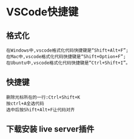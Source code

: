 # VSCode快捷键

## 格式化
~~~
在Windows中,vscode格式化代码快捷键是“Shift+Alt+F”;
在Mac中,vscode格式化代码快捷键是“Shift+Option+F”;
在Ubuntu中,vscode格式化代码快捷键是“Ctrl+Shift+I”。
~~~

## 快捷键
~~~
删除光标所在的一行:Ctrl+Shift+K
按ctrl+A全选代码
选中后按Shift+Alt+F让代码对齐
~~~

## 下载安装 live server插件